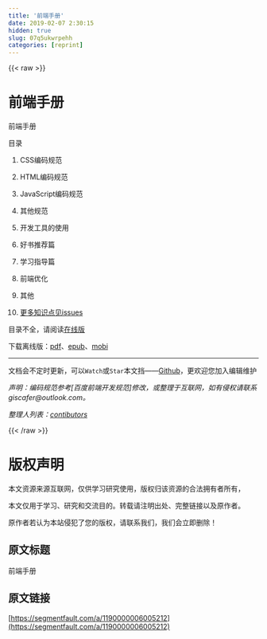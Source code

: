 ```yaml
---
title: '前端手册' 
date: 2019-02-07 2:30:15
hidden: true
slug: 07q5ukwrpehh
categories: [reprint]
---
```


{{< raw >}}

                    
<h1 id="articleHeader0">前端手册</h1>
<p>前端手册</p>
<p>目录</p>
<ol>
<li><p><a>CSS编码规范</a></p></li>
<li><p><a>HTML编码规范</a></p></li>
<li><p><a>JavaScript编码规范</a></p></li>
<li><p><a>其他规范</a></p></li>
<li><p><a>开发工具的使用</a></p></li>
<li><p><a>好书推荐篇</a></p></li>
<li><p><a>学习指导篇</a></p></li>
<li><p><a>前端优化</a></p></li>
<li><p><a>其他</a></p></li>
<li><p><a href="https://github.com/giscafer/front-end-manual/issues/" rel="nofollow noreferrer" target="_blank">更多知识点见issues</a></p></li>
</ol>
<p>目录不全，请阅读<a href="https://giscafer.gitbooks.io/front-end-manual/content/" rel="nofollow noreferrer" target="_blank">在线版</a></p>
<p>下载离线版：<a href="https://www.gitbook.com/download/pdf/book/giscafer/front-end-manual" rel="nofollow noreferrer" target="_blank">pdf</a>、<a href="https://www.gitbook.com/download/epub/book/giscafer/front-end-manual" rel="nofollow noreferrer" target="_blank">epub</a>、<a href="https://www.gitbook.com/download/mobi/book/giscafer/front-end-manual" rel="nofollow noreferrer" target="_blank">mobi</a></p>
<hr>
<p>文档会不定时更新，可以<code>Watch</code>或<code>Star</code>本文挡——<a href="https://github.com/giscafer/front-end-manual" rel="nofollow noreferrer" target="_blank">Github</a>，更欢迎您加入编辑维护</p>
<p><em>声明：编码规范参考[百度前端开发规范]修改，或整理于互联网，如有侵权请联系giscafer@outlook.com。</em></p>
<p><em>整理人列表：<a href="https://github.com/giscafer/front-end-manual/graphs/contributors" rel="nofollow noreferrer" target="_blank">contibutors</a></em></p>

                
{{< /raw >}}

# 版权声明
本文资源来源互联网，仅供学习研究使用，版权归该资源的合法拥有者所有，

本文仅用于学习、研究和交流目的。转载请注明出处、完整链接以及原作者。

原作者若认为本站侵犯了您的版权，请联系我们，我们会立即删除！

## 原文标题
前端手册

## 原文链接
[https://segmentfault.com/a/1190000006005212](https://segmentfault.com/a/1190000006005212)

